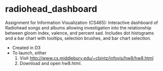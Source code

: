 # radiohead_dashboard
Assignment for Information Visualization (CS465): Interactive dashboard of Radiohead songs and albums allowing investigation into the relationship between gloom index, valence, and percent sad. Includes dot histograms and a bar chart with tooltips, selection brushes, and bar chart selection. 

- Created in D3
- To launch, either
  1) Visit http://www.cs.middlebury.edu/~cbintz/infovis/hw8/hw8.html
  2) Download and open hw8.html.
